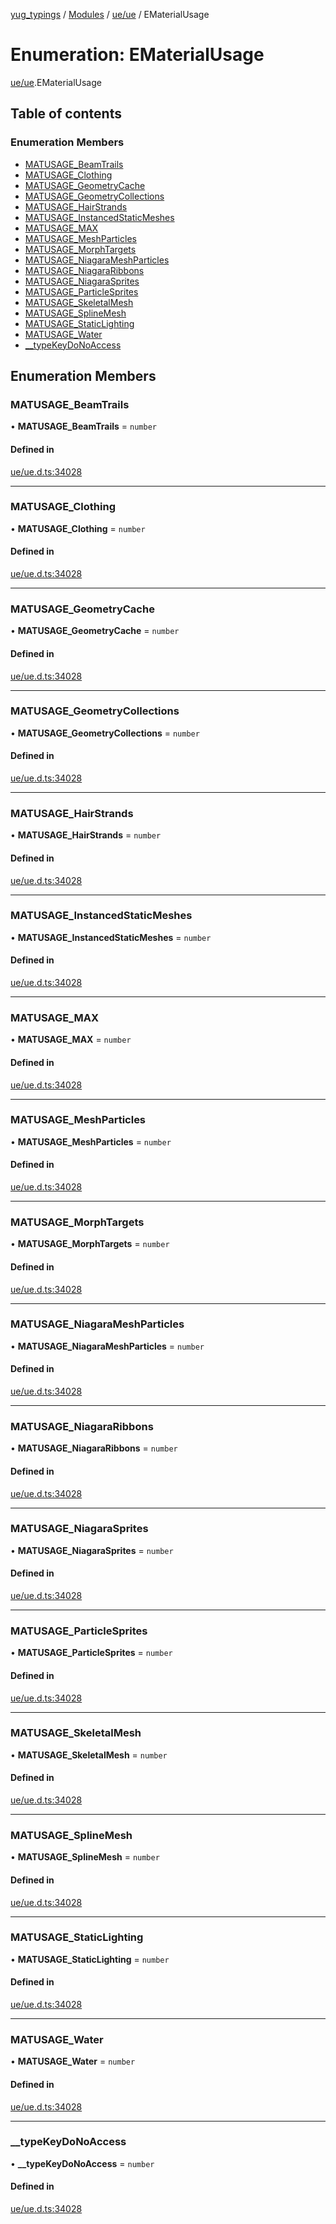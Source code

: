 [yug_typings](../README.md) / [Modules](../modules.md) / [ue/ue](../modules/ue_ue.md) / EMaterialUsage

# Enumeration: EMaterialUsage

[ue/ue](../modules/ue_ue.md).EMaterialUsage

## Table of contents

### Enumeration Members

- [MATUSAGE\_BeamTrails](ue_ue.EMaterialUsage.md#matusage_beamtrails)
- [MATUSAGE\_Clothing](ue_ue.EMaterialUsage.md#matusage_clothing)
- [MATUSAGE\_GeometryCache](ue_ue.EMaterialUsage.md#matusage_geometrycache)
- [MATUSAGE\_GeometryCollections](ue_ue.EMaterialUsage.md#matusage_geometrycollections)
- [MATUSAGE\_HairStrands](ue_ue.EMaterialUsage.md#matusage_hairstrands)
- [MATUSAGE\_InstancedStaticMeshes](ue_ue.EMaterialUsage.md#matusage_instancedstaticmeshes)
- [MATUSAGE\_MAX](ue_ue.EMaterialUsage.md#matusage_max)
- [MATUSAGE\_MeshParticles](ue_ue.EMaterialUsage.md#matusage_meshparticles)
- [MATUSAGE\_MorphTargets](ue_ue.EMaterialUsage.md#matusage_morphtargets)
- [MATUSAGE\_NiagaraMeshParticles](ue_ue.EMaterialUsage.md#matusage_niagarameshparticles)
- [MATUSAGE\_NiagaraRibbons](ue_ue.EMaterialUsage.md#matusage_niagararibbons)
- [MATUSAGE\_NiagaraSprites](ue_ue.EMaterialUsage.md#matusage_niagarasprites)
- [MATUSAGE\_ParticleSprites](ue_ue.EMaterialUsage.md#matusage_particlesprites)
- [MATUSAGE\_SkeletalMesh](ue_ue.EMaterialUsage.md#matusage_skeletalmesh)
- [MATUSAGE\_SplineMesh](ue_ue.EMaterialUsage.md#matusage_splinemesh)
- [MATUSAGE\_StaticLighting](ue_ue.EMaterialUsage.md#matusage_staticlighting)
- [MATUSAGE\_Water](ue_ue.EMaterialUsage.md#matusage_water)
- [\_\_typeKeyDoNoAccess](ue_ue.EMaterialUsage.md#__typekeydonoaccess)

## Enumeration Members

### MATUSAGE\_BeamTrails

• **MATUSAGE\_BeamTrails** = `number`

#### Defined in

[ue/ue.d.ts:34028](https://github.com/YugMetaverse/yug_typings/blob/25cad34/ue/ue.d.ts#L34028)

___

### MATUSAGE\_Clothing

• **MATUSAGE\_Clothing** = `number`

#### Defined in

[ue/ue.d.ts:34028](https://github.com/YugMetaverse/yug_typings/blob/25cad34/ue/ue.d.ts#L34028)

___

### MATUSAGE\_GeometryCache

• **MATUSAGE\_GeometryCache** = `number`

#### Defined in

[ue/ue.d.ts:34028](https://github.com/YugMetaverse/yug_typings/blob/25cad34/ue/ue.d.ts#L34028)

___

### MATUSAGE\_GeometryCollections

• **MATUSAGE\_GeometryCollections** = `number`

#### Defined in

[ue/ue.d.ts:34028](https://github.com/YugMetaverse/yug_typings/blob/25cad34/ue/ue.d.ts#L34028)

___

### MATUSAGE\_HairStrands

• **MATUSAGE\_HairStrands** = `number`

#### Defined in

[ue/ue.d.ts:34028](https://github.com/YugMetaverse/yug_typings/blob/25cad34/ue/ue.d.ts#L34028)

___

### MATUSAGE\_InstancedStaticMeshes

• **MATUSAGE\_InstancedStaticMeshes** = `number`

#### Defined in

[ue/ue.d.ts:34028](https://github.com/YugMetaverse/yug_typings/blob/25cad34/ue/ue.d.ts#L34028)

___

### MATUSAGE\_MAX

• **MATUSAGE\_MAX** = `number`

#### Defined in

[ue/ue.d.ts:34028](https://github.com/YugMetaverse/yug_typings/blob/25cad34/ue/ue.d.ts#L34028)

___

### MATUSAGE\_MeshParticles

• **MATUSAGE\_MeshParticles** = `number`

#### Defined in

[ue/ue.d.ts:34028](https://github.com/YugMetaverse/yug_typings/blob/25cad34/ue/ue.d.ts#L34028)

___

### MATUSAGE\_MorphTargets

• **MATUSAGE\_MorphTargets** = `number`

#### Defined in

[ue/ue.d.ts:34028](https://github.com/YugMetaverse/yug_typings/blob/25cad34/ue/ue.d.ts#L34028)

___

### MATUSAGE\_NiagaraMeshParticles

• **MATUSAGE\_NiagaraMeshParticles** = `number`

#### Defined in

[ue/ue.d.ts:34028](https://github.com/YugMetaverse/yug_typings/blob/25cad34/ue/ue.d.ts#L34028)

___

### MATUSAGE\_NiagaraRibbons

• **MATUSAGE\_NiagaraRibbons** = `number`

#### Defined in

[ue/ue.d.ts:34028](https://github.com/YugMetaverse/yug_typings/blob/25cad34/ue/ue.d.ts#L34028)

___

### MATUSAGE\_NiagaraSprites

• **MATUSAGE\_NiagaraSprites** = `number`

#### Defined in

[ue/ue.d.ts:34028](https://github.com/YugMetaverse/yug_typings/blob/25cad34/ue/ue.d.ts#L34028)

___

### MATUSAGE\_ParticleSprites

• **MATUSAGE\_ParticleSprites** = `number`

#### Defined in

[ue/ue.d.ts:34028](https://github.com/YugMetaverse/yug_typings/blob/25cad34/ue/ue.d.ts#L34028)

___

### MATUSAGE\_SkeletalMesh

• **MATUSAGE\_SkeletalMesh** = `number`

#### Defined in

[ue/ue.d.ts:34028](https://github.com/YugMetaverse/yug_typings/blob/25cad34/ue/ue.d.ts#L34028)

___

### MATUSAGE\_SplineMesh

• **MATUSAGE\_SplineMesh** = `number`

#### Defined in

[ue/ue.d.ts:34028](https://github.com/YugMetaverse/yug_typings/blob/25cad34/ue/ue.d.ts#L34028)

___

### MATUSAGE\_StaticLighting

• **MATUSAGE\_StaticLighting** = `number`

#### Defined in

[ue/ue.d.ts:34028](https://github.com/YugMetaverse/yug_typings/blob/25cad34/ue/ue.d.ts#L34028)

___

### MATUSAGE\_Water

• **MATUSAGE\_Water** = `number`

#### Defined in

[ue/ue.d.ts:34028](https://github.com/YugMetaverse/yug_typings/blob/25cad34/ue/ue.d.ts#L34028)

___

### \_\_typeKeyDoNoAccess

• **\_\_typeKeyDoNoAccess** = `number`

#### Defined in

[ue/ue.d.ts:34028](https://github.com/YugMetaverse/yug_typings/blob/25cad34/ue/ue.d.ts#L34028)
